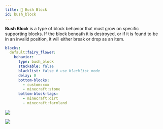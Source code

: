 ```yaml
---
title: 🪻 Bush Block
id: bush_block
---
```


**Bush Block** is a type of block behavior that must grow on specific supporting blocks. If the block beneath it is destroyed, or if it is found to be in an invalid position, it will either break or drop as an item.

```yaml
blocks:
  default:fairy_flower:
    behavior:
      type: bush_block
      stackable: false
      blacklist: false # use blacklist mode
      delay: 0
      bottom-blocks:
        - custom:xxx
        - minecraft:stone
      bottom-block-tags:
        - minecraft:dirt
        - minecraft:farmland
```

![](/img/bush_block_1.png)

![](/img/bush_block_2.png)
